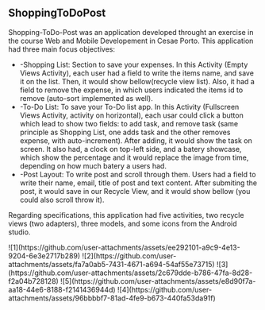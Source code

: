 <h2>ShoppingToDoPost</h2>

<p>Shopping-ToDo-Post was an application developed throught an exercise in the course Web and Mobile Developement in Cesae Porto.
This application had three main focus objectives:</p>
<ul>
  <li>
    -Shopping List: 
	  Section to save your expenses.
	    In this Activity (Empty Views Activity), each user had a field to write the items name, and save it on the list. Then, it would show bellow(recycle view list). Also, it had a field to remove the expense, in which users indicated the items id to remove (auto-sort implemented as well).
  </li>
  <li>
    -To-Do List: 
	  To save your To-Do list app.
	    In this Activity (Fullscreen Views Activity, activity on horizontal), each usar could click a button which lead to show two fields: to add task, and remove task (same principle as Shopping List, one adds task and the other removes expense, with auto-increment). After adding, it would show the task on screen. It also had, a clock on top-left side, and a batery showcase, which show the percentage and it would replace the image from time, depending on how much batery a users had.
  </li>

  <li>
    -Post Layout: 
	  To write post and scroll through them.
	    Users had a field to write their name, email, title of post and text content. After submiting the post, it would save in our Recycle View, and it would show bellow (you could also scroll throw it).
  </li>
</ul>

<p>Regarding specifications, this application had five activities, two recycle views (two adapters), three models, and some icons from the Android studio.</p>
![1](https://github.com/user-attachments/assets/ee292101-a9c9-4e13-9204-6e3e2717b289)
![2](https://github.com/user-attachments/assets/fa7a0ab5-7431-4671-a694-54af55e73715)
![3](https://github.com/user-attachments/assets/2c679dde-b786-47fa-8d28-f2a04b728128)
![5](https://github.com/user-attachments/assets/e8d90f7a-aa18-44e6-8188-f2141436944d)
![4](https://github.com/user-attachments/assets/96bbbbf7-81ad-4fe9-b673-440fa53da91f)

